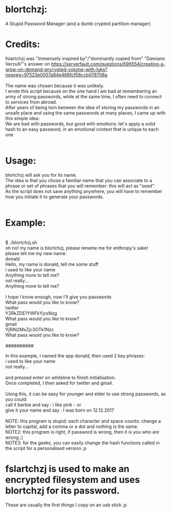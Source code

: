 # blortchzj: <br />
A Stupid Password Manager (and a dumb crypted partition manager)<br />
# Credits:<br />
fslartchzj was  "Immensely inspired by"/"dominantly copied from" "Damiano Verzulli"'s answer on https://serverfault.com/questions/696554/creating-a-grow-on-demand-encrypted-volume-with-luks?newreg=97523e0057a84e468fcf58ccb078708a <br />
<br />
The name was chosen because it was unlikely.<br />
I wrote this script because on the one hand I am bad at remembering an army of strong passwords, while at the same time, I often need to connect to services from abroad.<br />
After years of being torn between the idea of storing my passwords in an unsafe place and using the same passwords at many places, I came up with this simple idea:<br />
We are bad with passwords, but good with emotions: let's apply a solid hash to an easy password, in an emotional context that is unique to each one<br />
<br />
# Usage:<br />
blortchzj will ask you for its name.<br />
The idea is that you chose a familiar name that you can associate to a phrase or set of phrases that you will remember: this will act as "seed".<br />
As the script does not save anything anywhere, you will have to remember how you initiate it to generate your passwords.<br />
<br />
# Example: <br />
<br />
$ ./blortchzj.sh <br />
oh no! my name is blortchzj, please rename me for enthropy's sake!<br />
please tell me my new name:<br />
donald<br />
Hello, my name is donald, tell me some stuff<br />
i used to like your name<br />
Anything more to tell me?<br />
not really...<br />
Anything more to tell me?<br />
<br />
I hope I know enough, now I'll give you passwords<br />
What pass would you like to know?<br />
twitter<br />
Y2RkZDE1YWFkYjcxNzg <br />
What pass would you like to know?<br />
gmail<br />
YjRlN2MxZjc3OTk1Nzc <br />
What pass would you like to know?<br />
<br />
##########

In this example, I named the app donald, then used 2 key phrases:<br />
i used to like your name<br />
not really...<br />
<br />
and pressed enter on whiteline to finish initialisation.<br />
Once completed, I then asked for twitter and gmail.<br />
<br />
Using this, it can be easy for younger and elder to use strong passwords, as you could:<br />
call it barbie and say : i like pink  - or<br />
give it your name and say : I was born on 12.12.2017<br />
<br />
NOTE:  this program is stupid: each character and space counts: change a letter to capital, add a comma or a dot and nothing is the same.<br />
NOTE2: this program is right, if password is wrong, then it is you who are wrong ;)<br />
NOTE3: for the geeks, you can easily change the hash functions called in the script for a personalised version ;p<br />



# fslartchzj is used to make an encrypted filesystem and uses blortchzj for its password.
These are usually the first things I copy on an usb stick ;p

